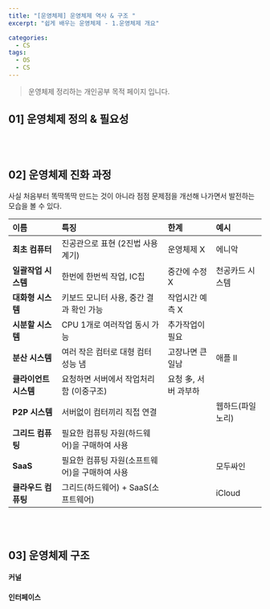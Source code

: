 ```yaml
---
title: "[운영체제] 운영체제 역사 & 구조 "
excerpt: "쉽게 배우는 운영체제 - 1.운영체제 개요"

categories:
  - CS
tags:
  - OS
  - CS
---
```


> 운영체제 정리하는 개인공부 목적 페이지 입니다. 

## 01] 운영체제 정의 & 필요성


<br>
<br>

## 02] 운영체제 진화 과정

사실 처음부터 똑딱똑딱 만드는 것이 아니라 점점 문제점을 개선해 나가면서 발전하는 모습을 볼 수 있다.

| 이름 | 특징 | 한계 | 예시 |
|:----|:----|:----|:----|
| **최초 컴퓨터** | 진공관으로 표현 (2진법 사용계기) | 운영체제 X | 에니악|
| **일괄작업 시스템** | 한번에 한번씩 작업, IC칩 | 중간에 수정 X | 천공카드 시스템|
| **대화형 시스템** | 키보드 모니터 사용, 중간 결과 확인 가능 | 작업시간 예측 X ||
| **시분할 시스템** | CPU 1개로 여러작업 동시 가능 | 추가작업이 필요 ||
| **분산 시스템** | 여러 작은 컴터로 대형 컴터 성능 냄 | 고장나면 큰일남 | 애플 II|
| **클라이언트 시스템** | 요청하면 서버에서 작업처리함 (이중구조) | 요청 多, 서버 과부하 ||
| **P2P 시스템** | 서버없이 컴터끼리 직접 연결 || 웹하드(파일노리)|
| **그리드 컴퓨팅** | 필요한 컴퓨팅 자원(하드웨어)을 구매하여 사용  |||
| **SaaS** | 필요한 컴퓨팅 자원(소프트웨어)을 구매하여 사용 || 모두싸인|
| **클라우드 컴퓨팅** | 그리드(하드웨어) + SaaS(소프트웨어) || iCloud|

<br>
<br>

## 03] 운영체제 구조

#### 커널

#### 인터페이스






